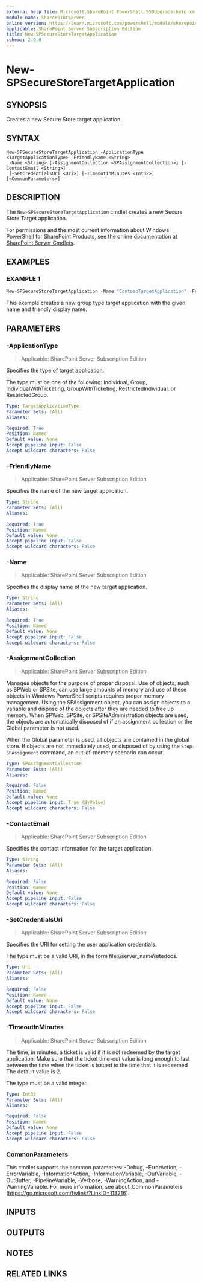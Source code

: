 ```yaml
---
external help file: Microsoft.SharePoint.PowerShell.SSOUpgrade-help.xml
module name: SharePointServer
online version: https://learn.microsoft.com/powershell/module/sharepoint-server/new-spsecurestoretargetapplication
applicable: SharePoint Server Subscription Edition
title: New-SPSecureStoreTargetApplication
schema: 2.0.0
---
```


# New-SPSecureStoreTargetApplication

## SYNOPSIS
Creates a new Secure Store target application.

## SYNTAX

```
New-SPSecureStoreTargetApplication -ApplicationType <TargetApplicationType> -FriendlyName <String>
 -Name <String> [-AssignmentCollection <SPAssignmentCollection>] [-ContactEmail <String>]
 [-SetCredentialsUri <Uri>] [-TimeoutInMinutes <Int32>] [<CommonParameters>]
```

## DESCRIPTION
The `New-SPSecureStoreTargetApplication` cmdlet creates a new Secure Store Target application.

For permissions and the most current information about Windows PowerShell for SharePoint Products, see the online documentation at [SharePoint Server Cmdlets](https://learn.microsoft.com/powershell/sharepoint/sharepoint-server/sharepoint-server-cmdlets).

## EXAMPLES

### EXAMPLE 1
```powershell
New-SPSecureStoreTargetApplication -Name "ContosoTargetApplication" -FriendlyName "Contoso Target Application" -ApplicationType Group
```

This example creates a new group type target application with the given name and friendly display name.

## PARAMETERS

### -ApplicationType

> Applicable: SharePoint Server Subscription Edition

Specifies the type of target application.

The type must be one of the following: Individual, Group, IndividualWithTicketing, GroupWithTicketing, RestrictedIndividual, or RestrictedGroup.

```yaml
Type: TargetApplicationType
Parameter Sets: (All)
Aliases:

Required: True
Position: Named
Default value: None
Accept pipeline input: False
Accept wildcard characters: False
```

### -FriendlyName

> Applicable: SharePoint Server Subscription Edition

Specifies the name of the new target application.

```yaml
Type: String
Parameter Sets: (All)
Aliases:

Required: True
Position: Named
Default value: None
Accept pipeline input: False
Accept wildcard characters: False
```

### -Name

> Applicable: SharePoint Server Subscription Edition

Specifies the display name of the new target application.

```yaml
Type: String
Parameter Sets: (All)
Aliases:

Required: True
Position: Named
Default value: None
Accept pipeline input: False
Accept wildcard characters: False
```

### -AssignmentCollection

> Applicable: SharePoint Server Subscription Edition

Manages objects for the purpose of proper disposal.
Use of objects, such as SPWeb or SPSite, can use large amounts of memory and use of these objects in Windows PowerShell scripts requires proper memory management.
Using the SPAssignment object, you can assign objects to a variable and dispose of the objects after they are needed to free up memory.
When SPWeb, SPSite, or SPSiteAdministration objects are used, the objects are automatically disposed of if an assignment collection or the Global parameter is not used.

When the Global parameter is used, all objects are contained in the global store.
If objects are not immediately used, or disposed of by using the `Stop-SPAssignment` command, an out-of-memory scenario can occur.

```yaml
Type: SPAssignmentCollection
Parameter Sets: (All)
Aliases:

Required: False
Position: Named
Default value: None
Accept pipeline input: True (ByValue)
Accept wildcard characters: False
```

### -ContactEmail

> Applicable: SharePoint Server Subscription Edition

Specifies the contact information for the target application.

```yaml
Type: String
Parameter Sets: (All)
Aliases:

Required: False
Position: Named
Default value: None
Accept pipeline input: False
Accept wildcard characters: False
```

### -SetCredentialsUri

> Applicable: SharePoint Server Subscription Edition

Specifies the URI for setting the user application credentials.

The type must be a valid URI, in the form file:\\\\server_name\sitedocs.

```yaml
Type: Uri
Parameter Sets: (All)
Aliases:

Required: False
Position: Named
Default value: None
Accept pipeline input: False
Accept wildcard characters: False
```

### -TimeoutInMinutes

> Applicable: SharePoint Server Subscription Edition

The time, in minutes, a ticket is valid if it is not redeemed by the target application.
Make sure that the ticket time-out value is long enough to last between the time when the ticket is issued to the time that it is redeemed The default value is 2.

The type must be a valid integer.

```yaml
Type: Int32
Parameter Sets: (All)
Aliases:

Required: False
Position: Named
Default value: None
Accept pipeline input: False
Accept wildcard characters: False
```

### CommonParameters
This cmdlet supports the common parameters: -Debug, -ErrorAction, -ErrorVariable, -InformationAction, -InformationVariable, -OutVariable, -OutBuffer, -PipelineVariable, -Verbose, -WarningAction, and -WarningVariable. For more information, see about_CommonParameters (https://go.microsoft.com/fwlink/?LinkID=113216).

## INPUTS

## OUTPUTS

## NOTES

## RELATED LINKS
